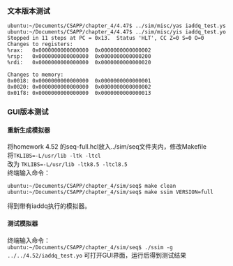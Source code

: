 ### 文本版本测试
```
ubuntu:~/Documents/CSAPP/chapter_4/4.47$ ../sim/misc/yas iaddq_test.ys
ubuntu:~/Documents/CSAPP/chapter_4/4.47$ ../sim/misc/yis iaddq_test.yo
Stopped in 11 steps at PC = 0x13.  Status 'HLT', CC Z=0 S=0 O=0
Changes to registers:
%rax:	0x0000000000000000	0x0000000000000002
%rsp:	0x0000000000000000	0x0000000000000200
%rdi:	0x0000000000000000	0x0000000000000020

Changes to memory:
0x0018:	0x0000000000000000	0x0000000000000001
0x0020:	0x0000000000000000	0x0000000000000002
0x01f8:	0x0000000000000000	0x0000000000000013
```
### GUI版本测试
#### 重新生成模拟器
将homework 4.52 的seq-full.hcl放入../sim/seq文件夹内，修改Makefile  
将```TKLIBS=-L/usr/lib -ltk -ltcl```  
改为 ```TKLIBS=-L/usr/lib -ltk8.5 -ltcl8.5```  
终端输入命令：  
```
ubuntu:~/Documents/CSAPP/chapter_4/sim/seq$ make clean
ubuntu:~/Documents/CSAPP/chapter_4/sim/seq$ make ssim VERSION=full
```
得到带有iaddq执行的模拟器。  

#### 测试模拟器  
终端输入命令：  
```ubuntu:~/Documents/CSAPP/chapter_4/sim/seq$ ./ssim -g ../../4.52/iaddq_test.yo```
可打开GUI界面，运行后得到测试结果  
